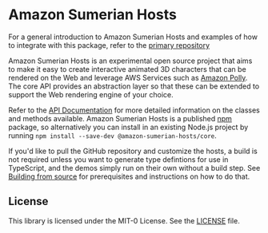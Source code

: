 # Amazon Sumerian Hosts

For a general introduction to Amazon Sumerian Hosts and examples of how to integrate with this package, refer to the [primary repository](https://github.com/aws-samples/amazon-sumerian-hosts)

Amazon Sumerian Hosts is an experimental open source project that aims to make it easy to create interactive animated 3D characters that can be rendered on the Web and leverage AWS Services such as [Amazon Polly](https://aws.amazon.com/polly/). The core API provides an abstraction layer so that these can be extended to support the Web rendering engine of your choice. 

Refer to the [API Documentation](https://aws-samples.github.io/amazon-sumerian-hosts/) for more detailed information on the classes and methods available. Amazon Sumerian Hosts is a published [npm](https://www.npmjs.com/) package, so alternatively you can install in an existing Node.js project by running `npm install --save-dev @amazon-sumerian-hosts/core`.

If you'd like to pull the GitHub repository and customize the hosts, a build is
not required unless you want to generate type defintions for use in TypeScript,
and the demos simply run on their own without a build step. See [Building from
source](https://github.com/aws-samples/amazon-sumerian-hosts/blob/mainline2.0/README.md#building-from-source)
for prerequisites and instructions on how to do that.

## License

This library is licensed under the MIT-0 License. See the [LICENSE](LICENSE) file. 